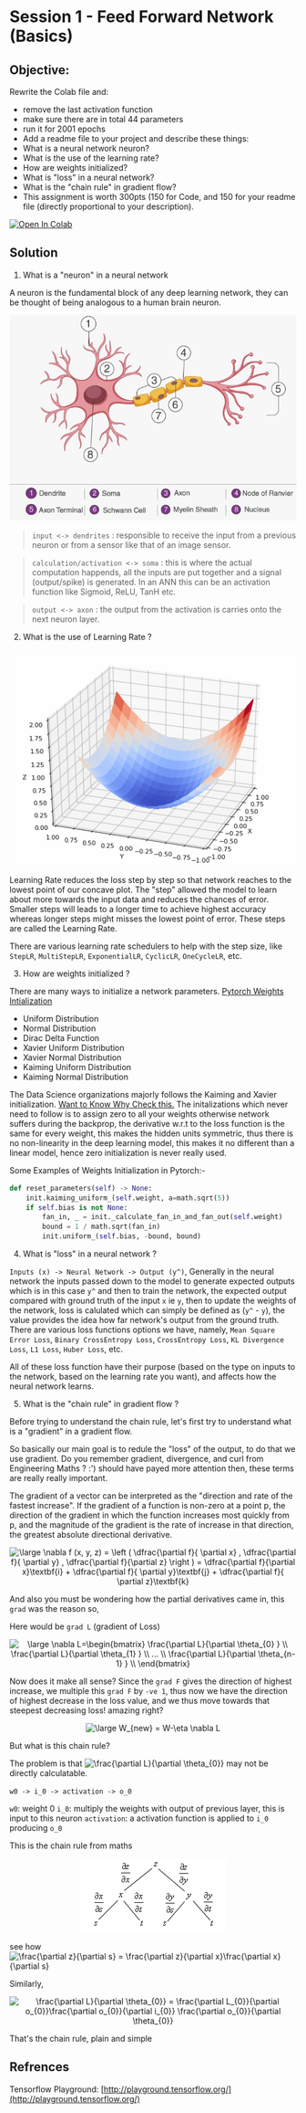 # Session 1 - Feed Forward Network (Basics)

## Objective:

Rewrite the Colab file and:
- remove the last activation function
- make sure there are in total 44 parameters
- run it for 2001 epochs
- Add a readme file to your project and describe these things:
- What is a neural network neuron?
- What is the use of the learning rate?
- How are weights initialized?
- What is "loss" in a neural network?
- What is the "chain rule" in gradient flow?
- This assignment is worth 300pts (150 for Code, and 150 for your readme file (directly proportional to your description).

[![Open In Colab](https://colab.research.google.com/assets/colab-badge.svg)](https://colab.research.google.com/github/pankaj90382/END-1.0/blob/main/S1/END2.0%20Session%201.ipynb)

## Solution

1. What is a "neuron" in a neural network

A neuron is the fundamental block of any deep learning network, they can be thought of being analogous to a human brain neuron.

![brain](brain.jpg)
> `input <-> dendrites` : responsible to receive the input from a previous neuron or from a sensor like that of an image sensor.

> `calculation/activation <-> soma` : this is where the actual computation happends, all the inputs are put together and a signal (output/spike) is generated. In an ANN this can be an activation function like Sigmoid, ReLU, TanH etc.

> `output <-> axon` : the output from the activation is carries onto the next neuron layer.

2. What is the use of Learning Rate ?

![LR](LR.gif)

Learning Rate reduces the loss step by step so that network reaches to the lowest point of our concave plot. The "step" allowed the model to learn about more towards the input data and reduces the chances of error. Smaller steps will leads to a longer time to achieve highest accuracy whereas longer steps might misses the lowest point of error. These steps are called the Learning Rate.

There are various learning rate schedulers to help with the step size, like `StepLR`, `MultiStepLR`, `ExponentialLR`, `CyclicLR`, `OneCycleLR`, etc.

3. How are weights initialized ?

There are many ways to initialize a network parameters. [Pytorch Weights Intialization](https://pytorch.org/docs/stable/nn.init.html)

- Uniform Distribution
- Normal Distribution
- Dirac Delta Function
- Xavier Uniform Distribution
- Xavier Normal Distribution
- Kaiming Uniform Distribution
- Kaiming Normal Distribution

The Data Science organizations majorly follows the Kaiming and Xavier initialization. [Want to Know Why Check this.](https://pouannes.github.io/blog/initialization/) The initalizations which never need to follow is to assign zero to all your weights otherwise network suffers during the backprop, the derivative w.r.t to the loss function is the same for every weight, this makes the hidden units symmetric, thus there is no non-linearity in the deep learning model, this makes it no different than a linear model, hence zero initialization is never really used.

Some Examples of Weights Initialization in Pytorch:-
```python
def reset_parameters(self) -> None:
    init.kaiming_uniform_(self.weight, a=math.sqrt(5))
    if self.bias is not None:
        fan_in, _ = init._calculate_fan_in_and_fan_out(self.weight)
        bound = 1 / math.sqrt(fan_in)
        init.uniform_(self.bias, -bound, bound)
```

4. What is "loss" in a neural network ?

`Inputs (x) -> Neural Network -> Output (y^)`, Generally in the neural network the inputs passed down to the model to generate expected outputs which is in this case `y^` and then to train the network, the expected output compared with ground truth of the input `x` ie `y`, then to update the weights of the network, loss is calulated which can simply be defined as (`y^` - `y`), the value provides the idea how far network's output from the ground truth. There are various loss functions options we have, namely, `Mean Square Error Loss`, `Binary CrossEntropy Loss`, `CrossEntropy Loss`, `KL Divergence Loss`, `L1 Loss`, `Huber Loss`, etc.

All of these loss function have their purpose (based on the type on inputs to the network, based on the learning rate you want), and affects how the neural network learns.

5. What is the "chain rule" in gradient flow ?

Before trying to understand the chain rule, let's first try to understand what is a "gradient" in a gradient flow.

So basically our main goal is to redule the "loss" of the output, to do that we use gradient. Do you remember gradient, divergence, and curl from Engineering Maths ? :') should have payed more attention then, these terms are really really important.

The gradient of a vector can be interpreted as the "direction and rate of the fastest increase". If the gradient of a function is non-zero at a point p, the direction of the gradient in which the function increases most quickly from p, and the magnitude of the gradient is the rate of increase in that direction, the greatest absolute directional derivative.

<div align="center">
<img src="https://latex.codecogs.com/svg.latex?\bg_white&space;\large&space;\nabla&space;f&space;(x,&space;y,&space;z)&space;=&space;\left&space;(&space;\dfrac{\partial&space;f}{&space;\partial&space;x}&space;,&space;\dfrac{\partial&space;f}{&space;\partial&space;y}&space;,&space;\dfrac{\partial&space;f}{\partial&space;z}&space;\right&space;)&space;=&space;\dfrac{\partial&space;f}{\partial&space;x}\textbf{i}&space;&plus;&space;\dfrac{\partial&space;f}{&space;\partial&space;y}\textbf{j}&space;&plus;&space;\dfrac{\partial&space;f}{&space;\partial&space;z}\textbf{k}" title="\large \nabla f (x, y, z) = \left ( \dfrac{\partial f}{ \partial x} , \dfrac{\partial f}{ \partial y} , \dfrac{\partial f}{\partial z} \right ) = \dfrac{\partial f}{\partial x}\textbf{i} + \dfrac{\partial f}{ \partial y}\textbf{j} + \dfrac{\partial f}{ \partial z}\textbf{k}" />
</div>

And also you must be wondering how the partial derivatives came in, this `grad` was the reason so,

Here would be `grad L` (gradient of Loss)

<div align="center">
<img src="https://latex.codecogs.com/svg.latex?\bg_white&space;\large&space;\nabla&space;L=\begin{bmatrix}&space;\frac{\partial&space;L}{\partial&space;\theta_{0}&space;}&space;\\&space;\frac{\partial&space;L}{\partial&space;\theta_{1}&space;}&space;\\&space;...&space;\\&space;\frac{\partial&space;L}{\partial&space;\theta_{n-1}&space;}&space;\\&space;\end{bmatrix}" title="\large \nabla L=\begin{bmatrix} \frac{\partial L}{\partial \theta_{0} } \\ \frac{\partial L}{\partial \theta_{1} } \\ ... \\ \frac{\partial L}{\partial \theta_{n-1} } \\ \end{bmatrix}" />
</div>

Now does it make all sense?  Since the `grad F` gives the direction of highest increase, we multiple this `grad F` by `-ve 1`, thus now we have the direction of highest decrease in the loss value, and we thus move towards that steepest decreasing loss! amazing right?

<div align="center">
<img src="https://latex.codecogs.com/svg.latex?\bg_white&space;\large&space;W_{new}&space;=&space;W-\eta&space;\nabla&space;L" title="\large W_{new} = W-\eta \nabla L" />
</div>

But what is this chain rule?

The problem is that <img src="https://latex.codecogs.com/svg.latex?\frac{\partial&space;L}{\partial&space;\theta_{0}}" title="\frac{\partial L}{\partial \theta_{0}}" /> may not be directly calculatable.

`w0 -> i_0 -> activation -> o_0`

`w0`: weight 0
`i_0`: multiply the weights with output of previous layer, this is input to this neuron
`activation`: a activation function is applied to `i_0` producing `o_0`

This is the chain rule from maths

<div align="center">
<img src="chain_rule.png">
</div>

see how <img src="https://latex.codecogs.com/svg.latex?\frac{\partial&space;z}{\partial&space;s}&space;=&space;\frac{\partial&space;z}{\partial&space;x}\frac{\partial&space;x}{\partial&space;s}" title="\frac{\partial z}{\partial s} = \frac{\partial z}{\partial x}\frac{\partial x}{\partial s}" />

Similarly,

<div align="center">
<img src="https://latex.codecogs.com/svg.latex?\frac{\partial&space;L}{\partial&space;\theta_{0}}&space;=&space;\frac{\partial&space;L_{0}}{\partial&space;o_{0}}\frac{\partial&space;o_{0}}{\partial&space;i_{0}}&space;\frac{\partial&space;o_{0}}{\partial&space;\theta_{0}}" title="\frac{\partial L}{\partial \theta_{0}} = \frac{\partial L_{0}}{\partial o_{0}}\frac{\partial o_{0}}{\partial i_{0}} \frac{\partial o_{0}}{\partial \theta_{0}}" />
</div>

That's the chain rule, plain and simple

## Refrences

Tensorflow Playground: [http://playground.tensorflow.org/](http://playground.tensorflow.org/)
